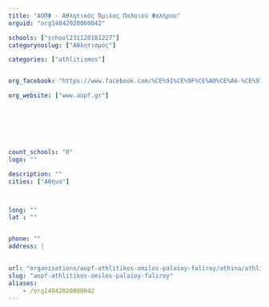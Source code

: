 ```yaml
---
title: "ΑΟΠΦ - Αθλητικός Όμιλος Παλαιού Φαλήρου"
orguid: "org14042020000042"

schools: ["school231120181227"]
categorynoslug: ["Αθλητισμός"]

categories: ["athlitismos"]


org_facebook: "https://www.facebook.com/%CE%91%CE%9F%CE%A0%CE%A6-%CE%91%CE%B8%CE%BB%CE%B7%CF%84%CE%B9%CE%BA%CF%8C%CF%82-%CE%8C%CE%BC%CE%B9%CE%BB%CE%BF%CF%82-%CE%A0%CE%B1%CE%BB%CE%B1%CE%B9%CE%BF%CF%8D-%CE%A6%CE%B1%CE%BB%CE%AE%CF%81%CE%BF%CF%85-108990062574253/"

org_website: ["www.aopf.gr"]







count_schools: "0"
logo: ""

description: ""
cities: ["Αθήνα"]



long: ""
lat : ""


phone: ""
address: |
    

url: "organisations/aopf-athlitikos-omilos-palaioy-faliroy/athina/athlitismos"
slug: "aopf-athlitikos-omilos-palaioy-faliroy"
aliases:
    - /org14042020000042
---
```



